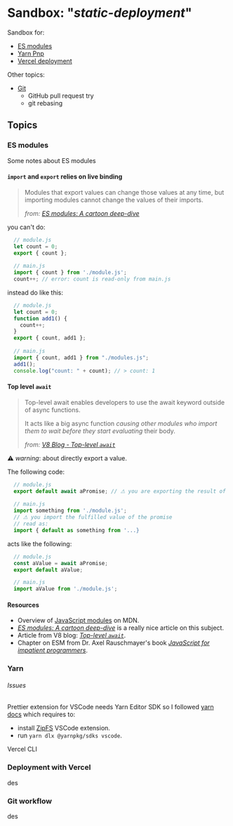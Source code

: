 # Sandbox: "*static-deployment*"

Sandbox for:

- [ES modules](#es-modules)
- [Yarn Pnp](#yarn)
- [Vercel deployment](#vercel-deploy)

Other topics:

- [Git](#git-workflow)
  - GitHub pull request try
  - git rebasing

## Topics

### ES modules

Some notes about ES modules

#### `import` and `export` relies on live binding

> Modules that export values can change those values at any time, but importing modules cannot change the values of their imports.
>
> *from: [*ES modules: A cartoon deep-dive*](https://hacks.mozilla.org/2018/03/es-modules-a-cartoon-deep-dive/)*

you can't do:

```js
  // module.js
  let count = 0;
  export { count };
  
  // main.js
  import { count } from './module.js';
  count++; // error: count is read-only from main.js
```

instead do like this:

```js
  // module.js
  let count = 0;
  function add1() {
    count++;
  }
  export { count, add1 };
  
  // main.js
  import { count, add1 } from "./modules.js";
  add1();
  console.log("count: " + count); // > count: 1
```

#### Top level `await`

> Top-level await enables developers to use the await keyword outside of async functions.
>
> It acts like a big async function *causing other modules who import them to wait before they start evaluating* their body.
>
> *from: [V8 Blog - Top-level `await`](https://v8.dev/features/top-level-await)*

⚠ *warning*: about directly export a value.

The following code:

```js
  // module.js
  export default await aPromise; // ⚠ you are exporting the result of awaiting
  
  // main.js
  import something from './module.js'; 
  // ⚠ you import the fulfilled value of the promise
  // read as: 
  import { default as something from '...}
```

acts like the following:

```js
  // module.js
  const aValue = await aPromise;
  export default aValue;

  // main.js
  import aValue from './module.js';
```

#### Resources

- Overview of [JavaScript modules](https://developer.mozilla.org/en-US/docs/Web/JavaScript/Guide/Modules) on MDN.
- [*ES modules: A cartoon deep-dive*](https://hacks.mozilla.org/2018/03/es-modules-a-cartoon-deep-dive/) is a really nice article on this subject.
- Article from V8 blog: [*Top-level `await`*](https://v8.dev/features/top-level-await).
- Chapter on ESM from Dr. Axel Rauschmayer's book [*JavaScript for impatient programmers*](https://exploringjs.com/impatient-js/ch_modules.html#ecmascript-modules).

### Yarn



###### Issues

Prettier extension for VSCode needs Yarn Editor SDK so I followed [yarn docs](https://yarnpkg.com/getting-started/editor-sdks#editor-setup) which requires to:

- install [ZipFS](https://marketplace.visualstudio.com/items?itemName=arcanis.vscode-zipfs) VSCode extension.
- run `yarn dlx @yarnpkg/sdks vscode`.

Vercel CLI

### Deployment with Vercel

des

### Git workflow

des
